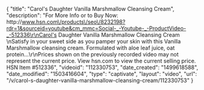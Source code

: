 {
    "title": "Carol's Daughter Vanilla Marshmallow Cleansing Cream",
    "description": "For More Info or to Buy Now: http:\/\/www.hsn.com\/products\/seo\/8232198?rdr=1&sourceid=youtube&cm_mmc=Social-_-Youtube-_-ProductVideo-_-512336\r\nCarol's Daughter Vanilla Marshmallow Cleansing Cream \nSatisfy in your sweet side as you pamper your skin with this Vanilla Marshmallow cleansing cream. Formulated with aloe leaf juice, oat protein...\r\nPrices shown on the previously recorded video may not represent the current price.  View hsn.com to view the current selling price. HSN Item #512336",
    "videoid": "112330753",
    "date_created": "1499618588",
    "date_modified": "1503416604",
    "type": "captivate",
    "layout": "video",
    "url": "\/v\/carol-s-daughter-vanilla-marshmallow-cleansing-cream\/112330753"
}